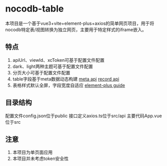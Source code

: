 # nocodb-table

本项目是一个基于vue3+vite+element-plus+axios的简单网页项目，用于将nocodb特定表/视图转换为独立网页，主要用于特定样式的iframe嵌入。

## 特点

1. apiUrl、viewId、xcToken可基于配置文件配置
2. dark、light两种主题可基于配置文件配置
3. 分页大小可基于配置文件配置
4. table字段基于meta数据动态构建 
    [meta api](https://nocodb.com/apis/v2/meta#tag/Tables/operation/db-table-read)
    [record api](https://nocodb.com/apis/v2/data#tag/Table-Records/operation/db-data-table-row-list)
5. 表格样式默认全屏，字段宽度自适应
    [element-plus guide](https://element-plus.org/zh-CN/component/table.html)

## 目录结构

配置文件config.json位于public
接口定义axios.ts位于src/api
主要代码App.vue位于src

## 注意

1. 本项目为单页面应用
2. 本项目并未考虑token安全性
